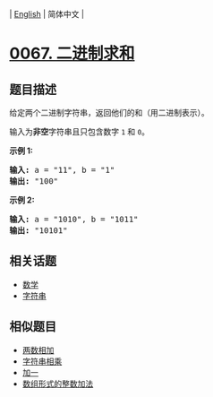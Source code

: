 
| [English](README_EN.md) | 简体中文 |

# [0067. 二进制求和](https://leetcode-cn.com/problems/add-binary/)

## 题目描述

<p>给定两个二进制字符串，返回他们的和（用二进制表示）。</p>

<p>输入为<strong>非空</strong>字符串且只包含数字&nbsp;<code>1</code>&nbsp;和&nbsp;<code>0</code>。</p>

<p><strong>示例&nbsp;1:</strong></p>

<pre><strong>输入:</strong> a = &quot;11&quot;, b = &quot;1&quot;
<strong>输出:</strong> &quot;100&quot;</pre>

<p><strong>示例&nbsp;2:</strong></p>

<pre><strong>输入:</strong> a = &quot;1010&quot;, b = &quot;1011&quot;
<strong>输出:</strong> &quot;10101&quot;</pre>


## 相关话题

- [数学](https://leetcode-cn.com/tag/math)
- [字符串](https://leetcode-cn.com/tag/string)

## 相似题目

- [两数相加](../add-two-numbers/README.md)
- [字符串相乘](../multiply-strings/README.md)
- [加一](../plus-one/README.md)
- [数组形式的整数加法](../add-to-array-form-of-integer/README.md)
